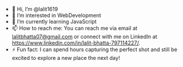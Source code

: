 - 👋 Hi, I’m @lalit1619
- 👀 I’m interested in WebDevelopment
- 🌱 I’m currently learning JavaScript
- 📫 How to reach me: You can reach me via email at lalitbhatta07@gmail.com or connect with me on LinkedIn at https://www.linkedin.com/in/lalit-bhatta-797114227/.
- ⚡ Fun fact: I can spend hours capturing the perfect shot and still be excited to explore a new place the next day!

<!---
lalit1619/lalit1619 is a ✨ special ✨ repository because its `README.md` (this file) appears on your GitHub profile.
You can click the Preview link to take a look at your changes.
--->
